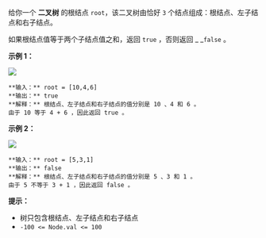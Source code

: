 给你一个 **二叉树** 的根结点 `root`，该二叉树由恰好 `3` 个结点组成：根结点、左子结点和右子结点。

如果根结点值等于两个子结点值之和，返回 `true` ，否则返回 _ _`false` 。



**示例 1：**

![](https://assets.leetcode.com/uploads/2022/04/08/graph3drawio.png)

    
    
    **输入：** root = [10,4,6]
    **输出：** true
    **解释：** 根结点、左子结点和右子结点的值分别是 10 、4 和 6 。
    由于 10 等于 4 + 6 ，因此返回 true 。
    

**示例 2：**

![](https://assets.leetcode.com/uploads/2022/04/08/graph3drawio-1.png)

    
    
    **输入：** root = [5,3,1]
    **输出：** false
    **解释：** 根结点、左子结点和右子结点的值分别是 5 、3 和 1 。
    由于 5 不等于 3 + 1 ，因此返回 false 。
    



**提示：**

  * 树只包含根结点、左子结点和右子结点
  * `-100 <= Node.val <= 100`

